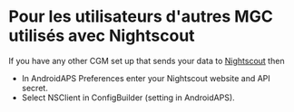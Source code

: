 # Pour les utilisateurs d'autres MGC utilisés avec Nightscout

If you have any other CGM set up that sends your data to [Nightscout](https://nightscout.github.io/) then

-   In AndroidAPS Preferences enter your Nightscout website and API secret.
-   Select NSClient in ConfigBuilder (setting in AndroidAPS).
